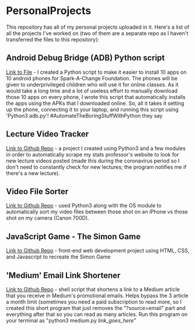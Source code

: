 # PersonalProjects

This repository has all of my personal projects uploaded in it. Here's a list of all the projects I've worked on (two of them are a separate repo as I haven't transferred the files to this repository):

## Android Debug Bridge (ADB) Python script
[Link to File](https://github.com/nandanv2702/PersonalProjects/blob/master/adb.py) - I created a Python script to make it easier to install 10 apps on 10 android phones for Spark-A-Change Foundation. The phones will be given to underprivileged children who will use it for online classes. As it would take a long time and a lot of useless effort to manually download those 10 apps on every phone, I wrote this script that automatically installs the apps using the APKs that I downloaded online. So, all it takes it setting up the phone, connecting it to your laptop, and running this script using 'Python3 adb.py'! 
#AutomateTheBoringStuffWithPython they say

## Lecture Video Tracker
[Link to Github Repo](https://github.com/nandanv2702/LectureVideoTracker) - a project I created using Python3 and a few modules in order to automatically scrape my stats professor's website to look for new lecture videos posted (made this during the coronavirus period so I don't need to constantly check for new lectures; the program notifies me if there's a new lecture).

## Video File Sorter
[Link to Github Repo](https://github.com/nandanv2702/VideoFileSorter) - used Python3 along with the OS module to automatically sort my video files between those shot on an iPhone vs those shot on my camera (Canon 700D).

## JavaScript Game - The Simon Game
[Link to Github Repo](https://github.com/nandanv2702/PersonalProjects/tree/master/Simon%20Game) - front-end web development project using HTML, CSS, and Javascript to recreate the Simon Game

## 'Medium' Email Link Shortener
[Link to Github Repo](https://github.com/nandanv2702/PersonalProjects/blob/master/medium.py) - shell script that shortens a link to a Medium article that you receive in Medium's promotional emails. Helps bypass the 3 article a month limit (sometimes you need a paid subscription to read more, so I created this short program that just removes the "?source=email" part and everything after that so you can read as many articles. Run this program on your terminal as "python3 medium.py *link_goes_here*"
